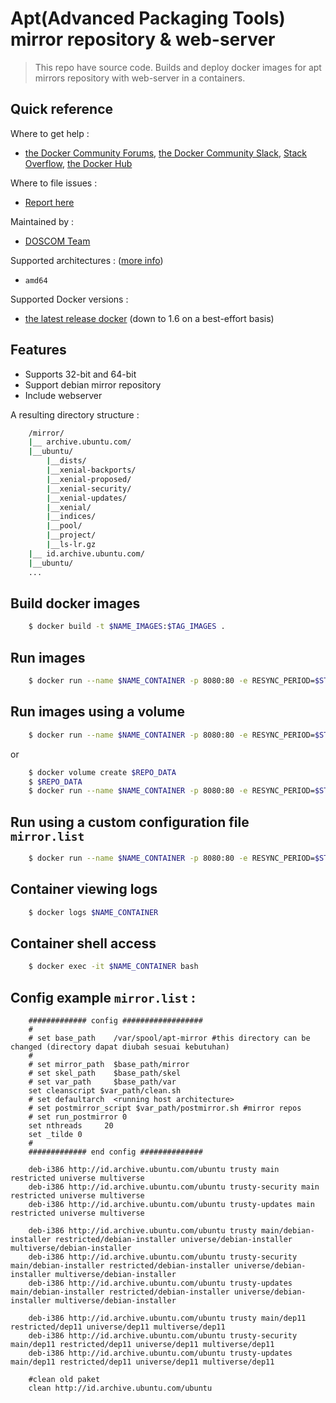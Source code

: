 # Apt(Advanced Packaging Tools) mirror repository & web-server

> This repo have source code. Builds and deploy docker images for apt mirrors repository with web-server in a containers.

## Quick reference

Where to get help :

- [the Docker Community Forums](https://forums.docker.com/), [the Docker Community Slack](https://blog.docker.com/2016/11/introducing-docker-community-directory-docker-community-slack/), [Stack Overflow](https://stackoverflow.com/search?tab=newest&q=docker), [the Docker Hub](https://hub.docker.com/_/mysql/)

Where to file issues :

- [Report here](https://github.com/tealinuxos/infrastruktur/issues)

Maintained by :

- [DOSCOM Team](https://github.com/tealinuxos)

Supported architectures : ([more info](https://github.com/docker-library/official-images#architectures-other-than-amd64))

- `amd64`

Supported Docker versions :

- [the latest release docker](https://github.com/docker/docker-ce/releases) (down to 1.6 on a best-effort basis)

## Features

- Supports 32-bit and 64-bit
- Support debian mirror repository
- Include webserver

A resulting directory structure :

```bash
    /mirror/
    |__ archive.ubuntu.com/
    |__ubuntu/
        |__dists/
        |__xenial-backports/
        |__xenial-proposed/
        |__xenial-security/
        |__xenial-updates/
        |__xenial/
        |__indices/
        |__pool/
        |__project/
        |__ls-lr.gz
    |__ id.archive.ubuntu.com/
    |__ubuntu/
    ...
```

## Build docker images

```bash
    $ docker build -t $NAME_IMAGES:$TAG_IMAGES .
```

## Run images

```bash
    $ docker run --name $NAME_CONTAINER -p 8080:80 -e RESYNC_PERIOD=$STRING -d $NAME_IMAGES:$TAG_IMAGES
```

## Run images using a volume

```bash
    $ docker run --name $NAME_CONTAINER -p 8080:80 -e RESYNC_PERIOD=$STRING -v /path/to/storage:/var/spool/apt-mirror -d $NAME_IMAGES:$TAG_IMAGES
```

or

```bash
    $ docker volume create $REPO_DATA
    $ $REPO_DATA
    $ docker run --name $NAME_CONTAINER -p 8080:80 -e RESYNC_PERIOD=$STRING -v $REPO_DATA:/var/spool/apt-mirror -d $NAME_IMAGES:$TAG_IMAGES
```
## Run using a custom configuration file `mirror.list`

```bash
    $ docker run --name $NAME_CONTAINER -p 8080:80 -e RESYNC_PERIOD=$STRING -v $REPO_DATA:/var/spool/apt-mirror -v /path/to/mirror.list:/mirror.list -d $NAME_IMAGES:$TAG_IMAGES
```

## Container viewing logs

```bash
    $ docker logs $NAME_CONTAINER
```

## Container shell access

```bash
    $ docker exec -it $NAME_CONTAINER bash 
```

## Config example `mirror.list` :

```list
    ############# config ##################
    #
    # set base_path    /var/spool/apt-mirror #this directory can be changed (directory dapat diubah sesuai kebutuhan)
    #
    # set mirror_path  $base_path/mirror     
    # set skel_path    $base_path/skel
    # set var_path     $base_path/var
    set cleanscript $var_path/clean.sh
    # set defaultarch  <running host architecture>
    # set postmirror_script $var_path/postmirror.sh #mirror repos
    # set run_postmirror 0
    set nthreads     20
    set _tilde 0
    #
    ############# end config ##############

    deb-i386 http://id.archive.ubuntu.com/ubuntu trusty main restricted universe multiverse
    deb-i386 http://id.archive.ubuntu.com/ubuntu trusty-security main restricted universe multiverse
    deb-i386 http://id.archive.ubuntu.com/ubuntu trusty-updates main restricted universe multiverse

    deb-i386 http://id.archive.ubuntu.com/ubuntu trusty main/debian-installer restricted/debian-installer universe/debian-installer multiverse/debian-installer
    deb-i386 http://id.archive.ubuntu.com/ubuntu trusty-security main/debian-installer restricted/debian-installer universe/debian-installer multiverse/debian-installer
    deb-i386 http://id.archive.ubuntu.com/ubuntu trusty-updates main/debian-installer restricted/debian-installer universe/debian-installer multiverse/debian-installer

    deb-i386 http://id.archive.ubuntu.com/ubuntu trusty main/dep11 restricted/dep11 universe/dep11 multiverse/dep11
    deb-i386 http://id.archive.ubuntu.com/ubuntu trusty-security main/dep11 restricted/dep11 universe/dep11 multiverse/dep11
    deb-i386 http://id.archive.ubuntu.com/ubuntu trusty-updates main/dep11 restricted/dep11 universe/dep11 multiverse/dep11

    #clean old paket
    clean http://id.archive.ubuntu.com/ubuntu
```